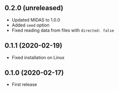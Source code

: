 ## 0.2.0 (unreleased)

- Updated MIDAS to 1.0.0
- Added `seed` option
- Fixed reading data from files with `directed: false`

## 0.1.1 (2020-02-19)

- Fixed installation on Linux

## 0.1.0 (2020-02-17)

- First release

